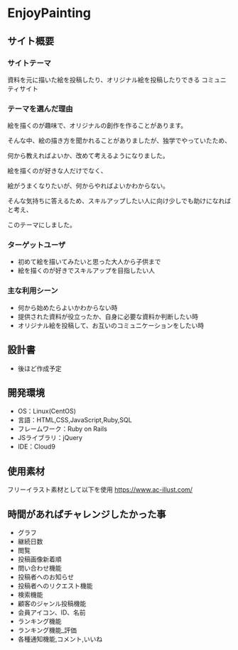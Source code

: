 
# EnjoyPainting


## サイト概要


### サイトテーマ
  資料を元に描いた絵を投稿したり、オリジナル絵を投稿したりできる
  コミュニティサイト
  
### テーマを選んだ理由
  
  絵を描くのが趣味で、オリジナルの創作を作ることがあります。
  
  そんな中、絵の描き方を聞かれることがありましたが、独学でやっていたため、
  
  何から教えればよいか、改めて考えるようになりました。
  
  絵を描くのが好きな人だけでなく、
  
  絵がうまくなりたいが、何からやればよいかわからない。
  
  そんな気持ちに答えるため、スキルアップしたい人に向け少しでも助けになればと考え、
  
  このテーマにしました。
  
### ターゲットユーザ
* 初めて絵を描いてみたいと思った大人から子供まで
* 絵を描くのが好きでスキルアップを目指したい人

### 主な利用シーン
* 何から始めたらよいかわからない時
* 提供された資料が役立ったか、自身に必要な資料か判断したい時
* オリジナル絵を投稿して、お互いのコミュニケーションをしたい時

## 設計書
* 後ほど作成予定

## 開発環境
- OS：Linux(CentOS)
- 言語：HTML,CSS,JavaScript,Ruby,SQL
- フレームワーク：Ruby on Rails
- JSライブラリ：jQuery
- IDE：Cloud9
​
## 使用素材
  フリーイラスト素材として以下を使用
https://www.ac-illust.com/

## 時間があればチャレンジしたかった事
* グラフ
* 継続日数
* 閲覧
* 投稿画像新着順
* 問い合わせ機能
* 投稿者へのお知らせ
* 投稿者へのリクエスト機能
* 検索機能
* 顧客のジャンル投稿機能
* 会員アイコン、ID、名前
* ランキング機能
* ランキング機能_評価
* 各種通知機能,コメント,いいね